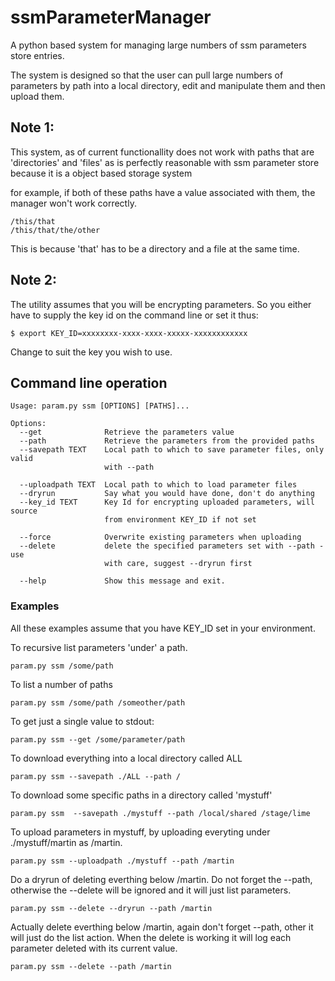# ssmParameterManager
A python based system for managing large numbers of ssm parameters store entries.

The system is designed so that the user can pull large numbers of parameters by path into a local directory, edit and manipulate them and then upload them.

## Note 1: 

This system, as of current functionallity does not work with paths that are 'directories' and 'files' as is perfectly reasonable with ssm parameter store because it is a object based storage system

for example, if both of these paths have a value associated with them, the manager won't work correctly.

```
/this/that
/this/that/the/other
```
This is because 'that' has to be a directory and a file at the same time.

## Note 2:

The utility assumes that you will be encrypting parameters. So you either have to supply the key id on the command line or set it thus:
```
$ export KEY_ID=xxxxxxxx-xxxx-xxxx-xxxxx-xxxxxxxxxxxx
```

Change to suit the key you wish to use.


## Command line operation
```
Usage: param.py ssm [OPTIONS] [PATHS]...

Options:
  --get              Retrieve the parameters value
  --path             Retrieve the parameters from the provided paths
  --savepath TEXT    Local path to which to save parameter files, only valid
                     with --path

  --uploadpath TEXT  Local path to which to load parameter files
  --dryrun           Say what you would have done, don't do anything
  --key_id TEXT      Key Id for encrypting uploaded parameters, will source
                     from environment KEY_ID if not set

  --force            Overwrite existing parameters when uploading
  --delete           delete the specified parameters set with --path - use
                     with care, suggest --dryrun first

  --help             Show this message and exit.
```
  
### Examples
 
 All these examples assume that you have KEY_ID set in your environment.
 
To recursive list parameters 'under' a path.
 
 ```
 param.py ssm /some/path
 ```
 
To list a number of paths
 
 ```
 param.py ssm /some/path /someother/path
 ```
 
To get just a single value to stdout:
 
 ```
 param.py ssm --get /some/parameter/path
 ```
 
To download everything into a local directory called ALL
 
 ```
 param.py ssm --savepath ./ALL --path /
 ```

To download some specific paths in a directory called 'mystuff'

```
param.py ssm  --savepath ./mystuff --path /local/shared /stage/lime
```

To upload parameters in mystuff, by uploading everyting under ./mystuff/martin as /martin.
 
```
param.py ssm --uploadpath ./mystuff --path /martin
``` 

Do a dryrun of deleting everthing below /martin. Do not forget the --path, otherwise the --delete will be ignored and it will just list parameters.

```
param.py ssm --delete --dryrun --path /martin
``` 
 
Actually delete everthing below /martin, again don't forget --path, other it will just do the list action. When the delete is working it will log each parameter deleted with its current value.

```
param.py ssm --delete --path /martin
``` 

